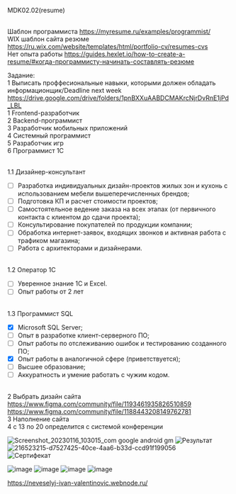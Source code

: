 MDK02.02(resume)

<BR>Шаблон программиста https://myresume.ru/examples/programmist/ 
<BR>WIX шаблон сайта резюме [https://ru.wix.com/website/templates/html/portfolio-cv/resumes-cvs ](https://www.figma.com/community/tag/website/files)
<BR>Нет опыта работы https://guides.hexlet.io/how-to-create-a-resume/#когда-программисту-начинать-составлять-резюме

Задание:
<BR>        1 Выписать проффесиональные навыки, которыми должен обладать информационщик/Deadline next week  <BR>https://drive.google.com/drive/folders/1pnBXXuAABDCMAKrcNjrDvRnE1jPd_LBL
<BR> 1 Frontend-разработчик
<BR> 2 Backend-программист
<BR> 3 Разработчик мобильных приложений
<BR> 4 Системный программист
<BR> 5 Разработчик игр
<BR> 6 Программист 1С
  
<BR>        1.1 Дизайнер-консультант
- [ ] Разработка индивидуальных дизайн-проектов жилых зон и кухонь с использованием мебели вышеперечисленных брендов;
- [ ] Подготовка КП и расчет стоимости проектов;
- [ ] Самостоятельное ведение заказа на всех этапах (от первичного контакта с клиентом до сдачи проекта);
- [ ] Консультирование покупателей по продукции компании;
- [ ] Обработка интернет-заявок, входящих звонков и активная работа с трафиком магазина;
- [ ] Работа с архитекторами и дизайнерами.
  
<BR>        1.2 Оператор 1С
- [ ] Уверенное знание 1С и Excel.
- [ ] Опыт работы от 2 лет
  
<BR>        1.3 Программист SQL
- [X] Microsoft SQL Server;
- [ ] Опыт в разработке клиент-серверного ПО;
- [ ] Опыт работы по отслеживанию ошибок и тестированию созданного ПО;
- [X] Опыт работы в аналогичной сфере (приветствуется);
- [ ] Высшее образование;
- [ ] Аккуратность и умение работать с чужим кодом.

<BR>        2 Выбрать дизайн сайта
<BR>        https://www.figma.com/community/file/1193461935826510859
<BR>        https://www.figma.com/community/file/1188443208149762781
<BR>        3 Наполнение сайта
<BR>        4 с 13 по 20 определится с системой конференции

![Screenshot_20230116_103015_com google android gm](https://user-images.githubusercontent.com/97594467/212621743-2a9bb02a-9ada-43d2-a0d4-5464081ffd9a.jpg)
![Результат](https://user-images.githubusercontent.com/97594467/216837560-df5606ee-85b5-48f6-8302-283ab45a07fa.jpg)
![216523215-d7527425-40ce-4aa6-b33d-ccd91f199056](https://user-images.githubusercontent.com/97594467/216837569-dc2363ac-01a3-4d47-ad79-cf0c27213341.jpeg)  
![Сертифекат](https://user-images.githubusercontent.com/97594467/216836516-661092c2-7ab6-45b6-9a2a-859ae97c416c.jpg)
  
![image](https://user-images.githubusercontent.com/97594467/217454495-4dff415c-8540-427c-bb6c-27d908c75eef.png)
![image](https://user-images.githubusercontent.com/97594467/217455037-664a5bd5-9983-46d7-9123-f4bb9220c5ec.png)
![image](https://user-images.githubusercontent.com/97594467/217455136-f17ce63b-f373-4f1c-8702-d86023a6ca7f.png)
![image](https://user-images.githubusercontent.com/97594467/217455202-d9d521d7-7d1d-4495-82f5-0f890aa9ae08.png)


https://neveselyj-ivan-valentinovic.webnode.ru/

